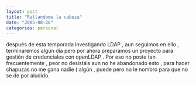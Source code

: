 ```yaml
---
layout: post
title: "Rallandome la cabeza"
date: "2005-08-26"
categories: personal
---
```



después de esta temporada investigando LDAP , aun seguimos en ello , terminaremos algún dia pero por ahora preparamos un proyecto para gestión de credenciales con openLDAP . Por eso no poste tan frecuentemente , peor no desistáis aun no he abandonado esto , para hacer chapuzas no me gana nadie ( algún  , puede pero no le nombro para que no se de por aludido.
